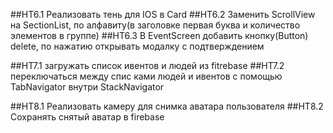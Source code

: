 ##HT6.1 Реализовать тень для IOS в Card
##HT6.2 Заменить ScrollView на SectionList, по алфавиту(в заголовке первая буква и количество элементов в группе)
##HT6.3 В EventScreen добавить кнопку(Button) delete, по нажатию открывать модалку с подтверждением

##HT7.1 загружать список ивентов и людей из fitrebase
##HT7.2 переключаться между спис ками людей и ивентов с помощью TabNavigator внутри StackNavigator

##HT8.1 Реализовать камеру для снимка аватара пользователя
##HT8.2 Сохранять снятый аватар в firebase
